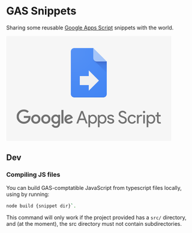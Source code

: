 # GAS Snippets

Sharing some reusable [Google Apps Script](https://developers.google.com/apps-script/) snippets with the world.

![GAS logo](./logo.png)

## Dev

### Compiling JS files

You can build GAS-comptatible JavaScript from typescript files locally, using by running:

```bash
node build {snippet dir}`.
```

This command will only work if the project provided has a `src/` directory, and (at the moment), the src directory must not contain subdirectories.
